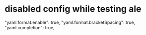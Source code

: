 # disabled config while testing ale

  "yaml.format.enable": true,
  "yaml.format.bracketSpacing": true,
  "yaml.completion": true,
